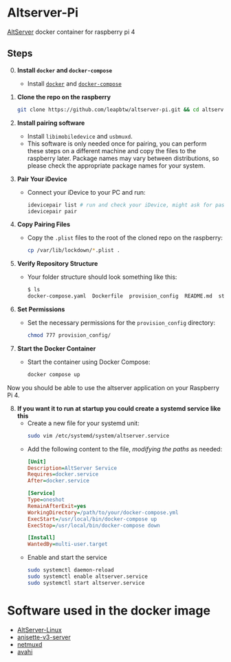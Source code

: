 # Altserver-Pi
[AltServer](https://github.com/altstoreio/AltStore) docker container for raspberry pi 4

## Steps
0. **Install `docker` and `docker-compose`**
    - Install [`docker`](https://get.docker.com) and [`docker-compose`](https://docs.docker.com/compose/install/linux/#install-the-plugin-manually)
1. **Clone the repo on the raspberry**
    ```bash
    git clone https://github.com/leapbtw/altserver-pi.git && cd altserver-pi
    ```

2. **Install pairing software**
    - Install `libimobiledevice` and `usbmuxd`.
    - This software is only needed once for pairing, you can perform these steps on a different machine and copy the files to the raspberry later. Package names may vary between distributions, so please check the appropriate package names for your system.

3. **Pair Your iDevice**
    - Connect your iDevice to your PC and run:
      ```bash
      idevicepair list # run and check your iDevice, might ask for passcode
      idevicepair pair
      ```

4. **Copy Pairing Files**
    - Copy the `.plist` files to the root of the cloned repo on the raspberry:
      ```bash
      cp /var/lib/lockdown/*.plist .
      ```

5. **Verify Repository Structure**
    - Your folder structure should look something like this:
      ```bash
      $ ls
      docker-compose.yaml  Dockerfile  provision_config  README.md  startup_script.sh  <uuid>.plist  SystemConfiguration.plist
      ```

6. **Set Permissions**
    - Set the necessary permissions for the `provision_config` directory:
      ```bash
      chmod 777 provision_config/
      ```

7. **Start the Docker Container**
    - Start the container using Docker Compose:
      ```bash
      docker compose up
      ```

Now you should be able to use the altserver application on your Raspberry Pi 4.

8. **If you want it to run at startup you could create a systemd service like this**
    - Create a new file for your systemd unit:
      ```bash
      sudo vim /etc/systemd/system/altserver.service
      ```
    - Add the following content to the file, *modifying the paths* as needed:
      ```ini
      [Unit]
      Description=AltServer Service
      Requires=docker.service
      After=docker.service

      [Service]
      Type=oneshot
      RemainAfterExit=yes
      WorkingDirectory=/path/to/your/docker-compose.yml
      ExecStart=/usr/local/bin/docker-compose up
      ExecStop=/usr/local/bin/docker-compose down

      [Install]
      WantedBy=multi-user.target
      ```
    - Enable and start the service
      ```bash
      sudo systemctl daemon-reload
      sudo systemctl enable altserver.service
      sudo systemctl start altserver.service
      ```

# Software used in the docker image

- [AltServer-Linux](https://github.com/NyaMisty/AltServer-Linux)
- [anisette-v3-server](https://github.com/Dadoum/anisette-v3-server)
- [netmuxd](https://github.com/jkcoxson/netmuxd)
- [avahi](https://avahi.org/)
